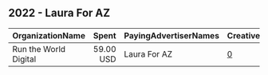 ## 2022 - Laura For AZ 
|OrganizationName|Spent|PayingAdvertiserNames|CreativeUrls|Impressions|Genders|AgeBrackets|CountryCodes|BillingAddresses|CandidateBallotInformation|
|:---|---:|:---|:---|---:|:---|:---|:---|:---|:---|
|Run the World Digital|59.00 USD|Laura For AZ|[0](https://www.snap.com/political-ads/asset/1081f2ffdc3c237735996a09bfaadb12eb6d1496fe467c71f9f324b93037c37d?mediaType=mp4)|2,136||18+|united states|"1324 Spaight St,Madison,53703,US"|Laura Terech|
